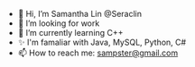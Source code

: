 - 👋 Hi, I’m Samantha Lin @Seraclin
- 👀 I’m looking for work
- 🌱 I’m currently learning C++
- ✨ I'm famaliar with Java, MySQL, Python, C#
- 📫 How to reach me: sampster@gmail.com
<!---
Seraclin/Seraclin is a  special ✨ repository because its `README.md` (this file) appears on your GitHub profile.
You can click the Preview link to take a look at your changes.
--->
